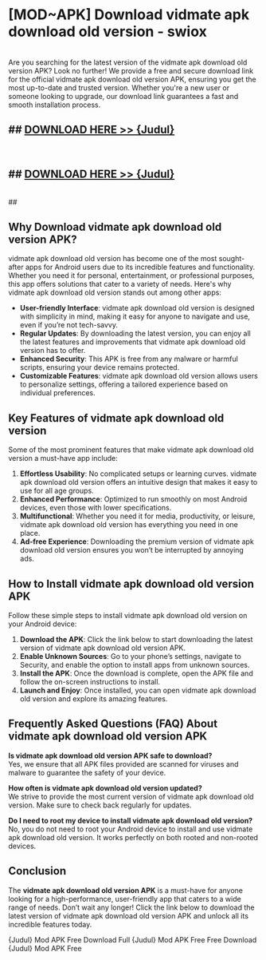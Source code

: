 # [MOD~APK] Download vidmate apk download old version - swiox <br>
<br>
Are you searching for the latest version of the vidmate apk download old version APK? Look no further! We provide a free and secure download link for the official vidmate apk download old version APK, ensuring you get the most up-to-date and trusted version. Whether you're a new user or someone looking to upgrade, our download link guarantees a fast and smooth installation process.


## ##  [DOWNLOAD HERE >> {Judul}](https://geoflix.me/watch.php?title=vidmate_apk_download_old_version&ref=git)
  <br>

##  ## [DOWNLOAD HERE >> {Judul}](https://geoflix.me/watch.php?title=vidmate_apk_download_old_version&ref=git)
  <br>
  ##



## Why Download vidmate apk download old version APK?

vidmate apk download old version has become one of the most sought-after apps for Android users due to its incredible features and functionality. Whether you need it for personal, entertainment, or professional purposes, this app offers solutions that cater to a variety of needs. Here's why vidmate apk download old version stands out among other apps:

- **User-friendly Interface**: vidmate apk download old version is designed with simplicity in mind, making it easy for anyone to navigate and use, even if you’re not tech-savvy.
- **Regular Updates**: By downloading the latest version, you can enjoy all the latest features and improvements that vidmate apk download old version has to offer.
- **Enhanced Security**: This APK is free from any malware or harmful scripts, ensuring your device remains protected.
- **Customizable Features**: vidmate apk download old version allows users to personalize settings, offering a tailored experience based on individual preferences.

## Key Features of vidmate apk download old version

Some of the most prominent features that make vidmate apk download old version a must-have app include:

1. **Effortless Usability**: No complicated setups or learning curves. vidmate apk download old version offers an intuitive design that makes it easy to use for all age groups.
2. **Enhanced Performance**: Optimized to run smoothly on most Android devices, even those with lower specifications.
3. **Multifunctional**: Whether you need it for media, productivity, or leisure, vidmate apk download old version has everything you need in one place.
4. **Ad-free Experience**: Downloading the premium version of vidmate apk download old version ensures you won’t be interrupted by annoying ads.

## How to Install vidmate apk download old version APK

Follow these simple steps to install vidmate apk download old version on your Android device:

1. **Download the APK**: Click the link below to start downloading the latest version of vidmate apk download old version APK.
2. **Enable Unknown Sources**: Go to your phone’s settings, navigate to Security, and enable the option to install apps from unknown sources.
3. **Install the APK**: Once the download is complete, open the APK file and follow the on-screen instructions to install.
4. **Launch and Enjoy**: Once installed, you can open vidmate apk download old version and explore its amazing features.

## Frequently Asked Questions (FAQ) About vidmate apk download old version APK

**Is vidmate apk download old version APK safe to download?**  
Yes, we ensure that all APK files provided are scanned for viruses and malware to guarantee the safety of your device.

**How often is vidmate apk download old version updated?**  
We strive to provide the most current version of vidmate apk download old version. Make sure to check back regularly for updates.

**Do I need to root my device to install vidmate apk download old version?**  
No, you do not need to root your Android device to install and use vidmate apk download old version. It works perfectly on both rooted and non-rooted devices.

## Conclusion

The **vidmate apk download old version APK** is a must-have for anyone looking for a high-performance, user-friendly app that caters to a wide range of needs. Don’t wait any longer! Click the link below to download the latest version of vidmate apk download old version APK and unlock all its incredible features today.

{Judul} Mod APK Free
Download Full {Judul} Mod APK Free
Free Download {Judul} Mod APK Free

